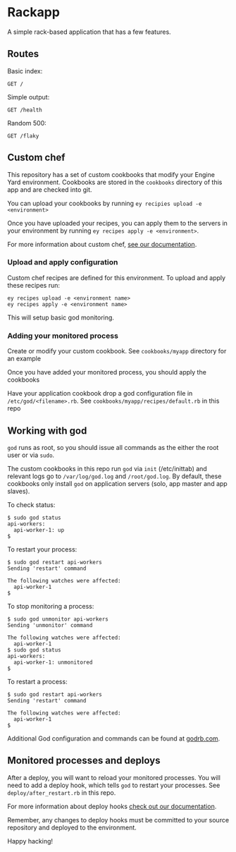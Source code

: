# Rackapp

A simple rack-based application that has a few features.

## Routes

Basic index:

    GET /

Simple output:

    GET /health

Random 500:

    GET /flaky

## Custom chef

This repository has a set of custom cookbooks that modify your Engine Yard environment. Cookbooks are stored in the `cookbooks` directory of this app and are checked into git.

You can upload your cookbooks by running `ey recipies upload -e <environment>`

Once you have uploaded your recipes, you can apply them to the servers in your environment by running `ey recipes apply -e <environment>`.

For more information about custom chef, [see our documentation](https://support.cloud.engineyard.com/entries/21406977-Custom-Chef-Recipes-Examples-Best-Practices).

### Upload and apply configuration

Custom chef recipes are defined for this environment. To upload and apply these recipes run:

    ey recipes upload -e <environment name>
    ey recipes apply -e <environment name>

This will setup basic god monitoring.

### Adding your monitored process

Create or modify your custom cookbook. See `cookbooks/myapp` directory for an example

Once you have added your monitored process, you should apply the cookbooks

Have your application cookbook drop a god configuration file in `/etc/god/<filename>.rb`. See `cookbooks/myapp/recipes/default.rb` in this repo

## Working with god

`god` runs as root, so you should issue all commands as the either the root user or via `sudo`.

The custom cookbooks in this repo run `god` via `init` (/etc/inittab) and relevant logs go to `/var/log/god.log` and `/root/god.log`. By default, these cookbooks only install `god` on application servers (solo, app master and app slaves).

To check status:

    $ sudo god status
    api-workers:
      api-worker-1: up
    $

To restart your process:

    $ sudo god restart api-workers
    Sending 'restart' command

    The following watches were affected:
      api-worker-1
    $

To stop monitoring a process:

    $ sudo god unmonitor api-workers
    Sending 'unmonitor' command

    The following watches were affected:
      api-worker-1
    $ sudo god status
    api-workers:
      api-worker-1: unmonitored
    $

To restart a process:

    $ sudo god restart api-workers
    Sending 'restart' command

    The following watches were affected:
      api-worker-1
    $

Additional God configuration and commands can be found at [godrb.com](http://godrb.com/).

## Monitored processes and deploys

After a deploy, you will want to reload your monitored processes. You will need to add a deploy hook, which tells `god` to restart your processes. See `deploy/after_restart.rb` in this repo.

For more information about deploy hooks [check out our documentation](https://support.cloud.engineyard.com/entries/21016568-Use-Deploy-Hooks).

Remember, any changes to deploy hooks must be committed to your source repository and deployed to the environment.

Happy hacking!
